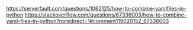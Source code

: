 https://serverfault.com/questions/1062125/how-to-combine-yamlfiles-in-python
https://stackoverflow.com/questions/67336003/how-to-combine-yaml-files-in-python?noredirect=1#comment119020152_67336003